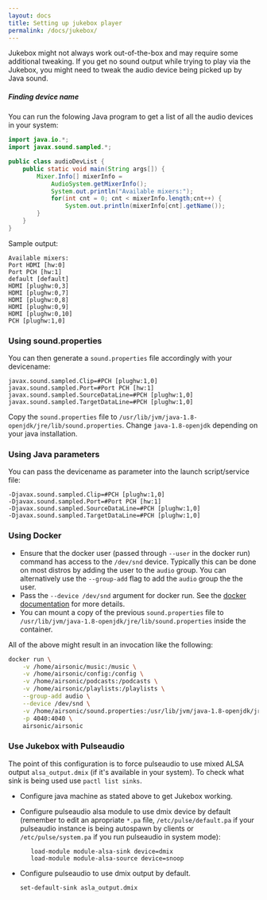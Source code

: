 ```yaml
---
layout: docs
title: Setting up jukebox player
permalink: /docs/jukebox/
---
```

Jukebox might not always work out-of-the-box and may require some additional tweaking. If you get no sound output while trying to play via the Jukebox, you might need to tweak the audio device being picked up by Java sound.

##### Finding device name

You can run the folowing Java program to get a list of all the audio devices in your system:

```java
import java.io.*;
import javax.sound.sampled.*;

public class audioDevList {
    public static void main(String args[]) {
        Mixer.Info[] mixerInfo =
            AudioSystem.getMixerInfo();
            System.out.println("Available mixers:");
            for(int cnt = 0; cnt < mixerInfo.length;cnt++) {
                System.out.println(mixerInfo[cnt].getName());
        }
    }
}
```

Sample output:
```
Available mixers:
Port HDMI [hw:0]
Port PCH [hw:1]
default [default]
HDMI [plughw:0,3]
HDMI [plughw:0,7]
HDMI [plughw:0,8]
HDMI [plughw:0,9]
HDMI [plughw:0,10]
PCH [plughw:1,0]
```

### Using sound.properties

You can then generate a `sound.properties` file accordingly with your devicename:

```
javax.sound.sampled.Clip=#PCH [plughw:1,0]
javax.sound.sampled.Port=#Port PCH [hw:1]
javax.sound.sampled.SourceDataLine=#PCH [plughw:1,0]
javax.sound.sampled.TargetDataLine=#PCH [plughw:1,0]
```

Copy the `sound.properties` file to `/usr/lib/jvm/java-1.8-openjdk/jre/lib/sound.properties`. Change `java-1.8-openjdk` depending on your java installation.

### Using Java parameters

You can pass the devicename as parameter into the launch script/service file:

```
-Djavax.sound.sampled.Clip=#PCH [plughw:1,0]
-Djavax.sound.sampled.Port=#Port PCH [hw:1]
-Djavax.sound.sampled.SourceDataLine=#PCH [plughw:1,0]
-Djavax.sound.sampled.TargetDataLine=#PCH [plughw:1,0]
```

### Using Docker

- Ensure that the docker user (passed through `--user` in the docker run) command has access to the `/dev/snd` device. Typically this can be done on most distros by adding the user to the `audio` group. You can alternatively use the `--group-add` flag to add the `audio` group the the user.
- Pass the `--device /dev/snd` argument for docker run. See the [docker documentation](https://docs.docker.com/engine/reference/run/#runtime-privilege-and-linux-capabilities) for more details.
- You can mount a copy of the previous `sound.properties` file to `/usr/lib/jvm/java-1.8-openjdk/jre/lib/sound.properties`
 inside the container.

All of the above might result in an invocation like the following:

```sh
docker run \
    -v /home/airsonic/music:/music \
    -v /home/airsonic/config:/config \
    -v /home/airsonic/podcasts:/podcasts \
    -v /home/airsonic/playlists:/playlists \
    --group-add audio \
    --device /dev/snd \
    -v /home/airsonic/sound.properties:/usr/lib/jvm/java-1.8-openjdk/jre/lib/sound.properties \
    -p 4040:4040 \
    airsonic/airsonic
```

### Use Jukebox with Pulseaudio
The point of this configuration is to force pulseaudio to use mixed ALSA output `alsa_output.dmix` (if it's available in your system). To check what sink is being used use `pactl list sinks`.


- Configure java machine as stated above to get Jukebox working.
- Configure pulseaudio alsa module to use dmix device by default (remember to edit an apropriate `*.pa` file, `/etc/pulse/default.pa` if your pulseaudio instance is being autospawn by clients or `/etc/pulse/system.pa` if you run pulseaudio in system mode):

    ```
       load-module module-alsa-sink device=dmix
       load-module module-alsa-source device=snoop
    ```
- Configure pulseaudio to use dmix output by default.


    ```sh
    set-default-sink asla_output.dmix
    ```


